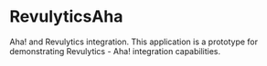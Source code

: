 # RevulyticsAha
Aha! and Revulytics integration.
This application is a prototype for demonstrating Revulytics - Aha! integration capabilities.
